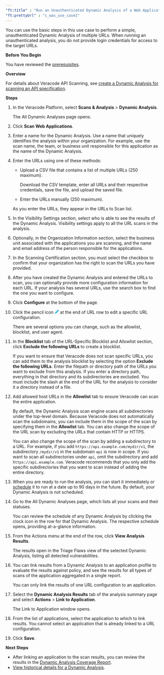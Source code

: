 ```yaml
---
"ft:title" : "Run an Unauthenticated Dynamic Analysis of a Web Application"
"ft:prettyUrl" : "c_was_use_case1"
---
```

You can use the basic steps in this use case to perform a simple, unauthenticated Dynamic Analysis of multiple URLs. When running an unauthenticated analysis, you do not provide login credentials for access to the target URLs.

<p font-size="13pt"><b>Before You Begin</b></p>

You have reviewed the [prerequisites](https://docs.veracode.com/r/c_was_prepare).

<p font-size="13pt"><b>Overview</b></p>

For details about Veracode API Scanning, see [create a Dynamic Analysis for scanning an API specification](https://docs.veracode.com/r/About_Veracode_API_Scanning).

<p font-size="13pt"><b>Steps</b></p>

1. In the Veracode Platform, select **Scans & Analysis** \> **Dynamic Analysis**.

    The All Dynamic Analyses page opens.

2. Click **Scan Web Applications**.

3. Enter a name for the Dynamic Analysis. Use a name that uniquely identifies the analysis within your organization. For example, use the scan name, the team, or business unit responsible for this application as the name of the Dynamic Analysis.

4. Enter the URLs using one of these methods:

    -   Upload a CSV file that contains a list of multiple URLs \(250 maximum\).

        Download the CSV template, enter all URLs and their respective credentials, save the file, and upload the saved file.

    -   Enter the URLs manually \(250 maximum\).

    As you enter the URLs, they appear in the URLs to Scan list.

5. In the Visibility Settings section, select who is able to see the results of the Dynamic Analysis. Visibility settings apply to all the URL scans in the analysis.

6. Optionally, in the Organization Information section, select the business unit associated with the applications you are scanning, and the name and email address of the person responsible for the applications.

7. In the Scanning Certification section, you must select the checkbox to confirm that your organization has the right to scan the URLs you have provided.

8. After you have created the Dynamic Analysis and entered the URLs to scan, you can optionally provide more configuration information for each URL. If your analysis has several URLs, use the search box to find the one you want to configure.

9. Click **Configure** at the bottom of the page.

10. Click the pencil icon ![](../images/pencil_icon.png) at the end of URL row to edit a specific URL configuration.

    There are several options you can change, such as the allowlist, blocklist, and user agent.

11. In the **Blocklist** tab of the URL-Specific Blocklist and Allowlist section, click **Exclude the following URLs** to create a blocklist.

    If you want to ensure that Veracode does not scan specific URLs, you can add them to the analysis blocklist by selecting the option **Exclude the following URLs**. Enter the filepath or directory path of the URLs you want to exclude from this analysis. If you enter a directory path, everything in that directory and its subdirectories are excluded. You must include the slash at the end of the URL for the analysis to consider it a directory instead of a file.

12. Add allowed host URLs in the **Allowlist** tab to ensure Veracode can scan the entire application.

    By default, the Dynamic Analysis scan engine scans all subdirectories under the top-level domain. Because Veracode does not automatically scan the subdomains, you can include them in the scope of the scan by specifying them in the **Allowlist** tab. You can also change the scope of the URL scan by excluding the URLs that contain HTTP or HTTPS.

    You can also change the scope of the scan by adding a subdirectory to a URL. For example, if you add `https://api.example.com/mydir/v1`, the subdirectory `/mydir/v1` in the subdomain `api` is now in scope. If you want to scan all subdirectories under `api`, omit the subdirectory and add `https://api.example.com`. Veracode recommends that you only add the specific subdirectories that you want to scan instead of adding the entire directory.

13. When you are ready to run the analysis, you can start it immediately or [schedule](https://docs.veracode.com/r/Scheduling_Dynamic_Analysis_Scans) it to run at a date up to 90 days in the future. By default, your Dynamic Analysis is not scheduled.

14. Go to the All Dynamic Analyses page, which lists all your scans and their statuses.

    You can review the schedule of any Dynamic Analysis by clicking the clock icon in the row for that Dynamic Analysis. The respective schedule opens, providing at-a-glance information.

16. From the Actions menu at the end of the row, click **View Analysis Results**.

    The results open in the Triage Flaws view of the selected Dynamic Analysis, listing all detected vulnerabilities.

17. You can link results from a Dynamic Analysis to an application profile to evaluate the results against policy, and see the results for all types of scans of the application aggregated in a single report.

    You can only link the results of one URL configuration to an application.

18. Select the **Dynamic Analysis Results** tab of the analysis summary page and select **Actions** \> **Link to Application**.

    The Link to Application window opens.

19. From the list of applications, select the application to which to link results. You cannot select an application that is already linked to a URL configuration.

20. Click **Save**.

<p font-size="13pt"><b>Next Steps</b></p>

- After linking an application to the scan results, you can review the results in the [Dynamic Analysis Coverage Report](https://docs.veracode.com/r/t_view_DA_linksreport).
- [View historical details for a Dynamic Analysis](https://docs.veracode.com/r/View_Historical_Details_for_a_Dynamic_Analysis).